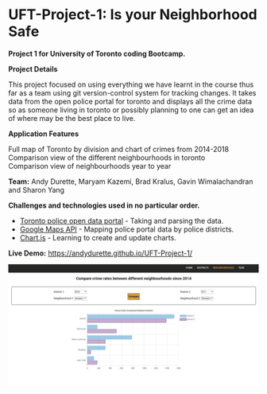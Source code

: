 # UFT-Project-1: Is your Neighborhood Safe

**Project 1 for University of Toronto coding Bootcamp.**

**Project Details**

This project focused on using everything we have learnt in the course thus far as a team using git version-control system for tracking changes. It takes data from the open police portal for toronto and displays all the crime data so as someone living in toronto or possibly planning to one can get an idea of where may be the best place to live.

**Application Features**

Full map of Toronto by division and chart of crimes from 2014-2018 </br>
Comparison view of the different neighbourhoods in toronto </br>
Comparison view of neighbourhoods year to year

**Team:**  Andy Durette, Maryam Kazemi, Brad Kralus, Gavin Wimalachandran and Sharon Yang

**Challenges and technologies used in no particular order.**

* [Toronto police open data portal](http://data.torontopolice.on.ca/pages/open-data) - Taking and parsing the data. </br>
* [Google Maps API](https://developers.google.com/maps/documentation) - Mapping police portal data by police districts. </br>
* [Chart.js](https://www.chartjs.org/) - Learning to create and update charts.

**Live Demo:** https://andydurette.github.io/UFT-Project-1/ 

![markdown-preview-image](assets/images/markdown-preview-image.png)
